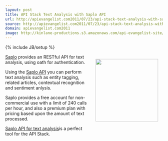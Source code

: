 ```yaml
---
layout: post
title: API Stack Text Analysis with Saplo API
url: http://apievangelist.com2011/07/23/api-stack-text-analysis-with-saplo-api/
source: http://apievangelist.com2011/07/23/api-stack-text-analysis-with-saplo-api/
domain: apievangelist.com2011
image: http://kinlane-productions.s3.amazonaws.com/api-evangelist-site/blog/saplo-logo.pg.jpeg
---
```

{% include JB/setup %}
<img style="padding: 15px;" src="http://kinlane-productions.s3.amazonaws.com/api-evangelist/saplo/saplo-logo.jpeg" alt="" width="200" align="right" /><a title="Saplo" href="http://saplo.com/">Saplo</a> provides an RESTful API for text analysis, using oath for authentication.<p></p>
Using the <a title="Saplo API" href="http://saplo.com/api">Saplo API</a> you can perform text analysis such as entity tagging, related articles, contextual recognition and sentiment anlysis.<p></p>
Saplo provides a free account for non-commercial use with a limit of 240 calls per hour, and also a premium plan with pricing based upon the amount of text processed.<p></p>
<a title="Saplo API" href="http://saplo.com/api">Saplo API for text analysis</a>is a perfect tool for the API Stack.

